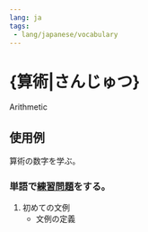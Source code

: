 ```yaml
---
lang: ja
tags:
 - lang/japanese/vocabulary
---
```

# {算術|さんじゅつ}
Arithmetic
## 使用例
算術の数字を学ぶ。
### 単語で[練習問題](練習問題.md)をする。
1. 初めての文例
	- 文例の定義